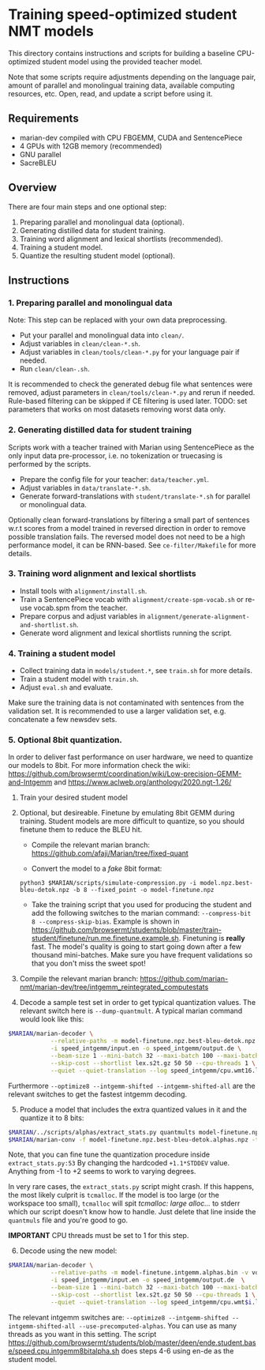 # Training speed-optimized student NMT models

This directory contains instructions and scripts for building a baseline
CPU-optimized student model using the provided teacher model.

Note that some scripts require adjustments depending on the language pair,
amount of parallel and monolingual training data, available computing
resources, etc.  Open, read, and update a script before using it.


## Requirements

* marian-dev compiled with CPU FBGEMM, CUDA and SentencePiece
* 4 GPUs with 12GB memory (recommended)
* GNU parallel
* SacreBLEU


## Overview

There are four main steps and one optional step:

1. Preparing parallel and monolingual data (optional).
2. Generating distilled data for student training.
3. Training word alignment and lexical shortlists (recommended).
4. Training a student model.
5. Quantize the resulting student model (optional).


## Instructions

### 1. Preparing parallel and monolingual data

Note: This step can be replaced with your own data preprocessing.

- Put your parallel and monolingual data into `clean/`.
- Adjust variables in `clean/clean-*.sh`.
- Adjust variables in `clean/tools/clean-*.py` for your language pair if needed.
- Run `clean/clean-.sh`.

It is recommended to check the generated debug file what sentences were removed,
adjust parameters in `clean/tools/clean-*.py` and rerun if needed.
Rule-based filtering can be skipped if CE filtering is used later.
TODO: set parameters that works on most datasets removing worst data only.

### 2. Generating distilled data for student training

Scripts work with a teacher trained with Marian using SentencePiece as the only
input data pre-processor, i.e. no tokenization or truecasing is performed by
the scripts.

- Prepare the config file for your teacher: `data/teacher.yml`.
- Adjust variables in `data/translate-*.sh`.
- Generate forward-translations with `student/translate-*.sh` for parallel or
  monolingual data.

Optionally clean forward-translations by filtering a small part of sentences
w.r.t scores from a model trained in reversed direction in order to remove
possible translation fails. The reversed model does not need to be a high
performance model, it can be RNN-based.  See `ce-filter/Makefile` for more
details.

### 3. Training word alignment and lexical shortlists

- Install tools with `alignment/install.sh`.
- Train a SentencePiece vocab with `alignment/create-spm-vocab.sh` or re-use
  vocab.spm from the teacher.
- Prepare corpus and adjust variables in `alignment/generate-alignment-and-shortlist.sh`.
- Generate word alignment and lexical shortlists running the script.

### 4. Training a student model

- Collect training data in `models/student.*`, see `train.sh` for more details.
- Train a student model with `train.sh`.
- Adjust `eval.sh` and evaluate.

Make sure the training data is not contaminated with sentences from the
validation set.  It is recommended to use a larger validation set, e.g.
concatenate a few newsdev sets.

### 5. Optional 8bit quantization.
In order to deliver fast performance on user hardware, we need to quantize our models to 8bit. For more information check the wiki: https://github.com/browsermt/coordination/wiki/Low-precision-GEMM-and-Intgemm and https://www.aclweb.org/anthology/2020.ngt-1.26/

1. Train your desired student model

2. Optional, but desireable. Finetune by emulating 8bit GEMM during training. Student models are more difficult to quantize, so you should finetune them to reduce the BLEU hit. 

	- Compile the relevant marian branch: https://github.com/afaji/Marian/tree/fixed-quant

	- Convert the model to a *fake* 8bit format: 

	`python3 $MARIAN/scripts/simulate-compression.py -i model.npz.best-bleu-detok.npz -b 8 --fixed_point -o model-finetune.npz`

	- Take the training script that you used for producing the student and add the following switches to the marian command: `--compress-bit 8 --compress-skip-bias`. Example is shown in https://github.com/browsermt/students/blob/master/train-student/finetune/run.me.finetune.example.sh. Finetuning is **really** fast. The model's quality is going to start going down after a few thousand mini-batches. Make sure you have frequent validations so that you don't miss the sweet spot!

3. Compile the relevant marian branch: https://github.com/marian-nmt/marian-dev/tree/intgemm_reintegrated_computestats

4. Decode a sample test set in order to get typical quantization values. The relevant switch here is `--dump-quantmult`. A typical marian command would look like this:
```bash
$MARIAN/marian-decoder \
            --relative-paths -m model-finetune.npz.best-bleu-detok.npz -v vocab.spm vocab.spm --optimize8 --intgemm-shifted --intgemm-shifted-all --dump-quantmult \
            -i speed_intgemm/input.en -o speed_intgemm/output.de \
            --beam-size 1 --mini-batch 32 --maxi-batch 100 --maxi-batch-sort src -w 128 \
            --skip-cost --shortlist lex.s2t.gz 50 50 --cpu-threads 1 \
            --quiet --quiet-translation --log speed_intgemm/cpu.wmt16.log 2> quantmults
```
Furthermore `--optimize8 --intgemm-shifted --intgemm-shifted-all` are the relevant switches to get the fastest intgemm decoding.

5. Produce a model that includes the extra quantized values in it and the quantize it to 8 bits:
```bash
$MARIAN/../scripts/alphas/extract_stats.py quantmults model-finetune.npz.best-bleu-detok.npz model-finetune.npz.best-bleu-detok.alphas.npz
$MARIAN/marian-conv -f model-finetune.npz.best-bleu-detok.alphas.npz -t model-finetune.intgemm.alphas.bin --gemm-type intgemm8
```
Note, that you can fine tune the quantization procedure inside `extract_stats.py:53` By changing the hardcoded `+1.1*STDDEV` value. Anything from -1 to +2 seems to work to varying degrees.

In very rare cases, the `extract_stats.py` script might crash. If this happens, the most likely culprit is `tcmalloc`. If the model is too large (or the workspace too small), `tcmalloc` will spit *tcmalloc: large alloc...* to stderr which our script doesn't know how to handle. Just delete that line inside the `quantmuls` file and you're good to go.

**IMPORTANT** CPU threads must be set to 1 for this step.

6. Decode using the new model:

```bash
$MARIAN/marian-decoder \
            --relative-paths -m model-finetune.intgemm.alphas.bin -v vocab.spm vocab.spm --optimize8 --intgemm-shifted --intgemm-shifted-all --use-precomputed-alphas \
            -i speed_intgemm/input.en -o speed_intgemm/output.de  \
            --beam-size 1 --mini-batch 32 --maxi-batch 100 --maxi-batch-sort src -w 128 \
            --skip-cost --shortlist lex.s2t.gz 50 50 --cpu-threads 1 \
            --quiet --quiet-translation --log speed_intgemm/cpu.wmt$i.log
```

The relevant intgemm switches are: `--optimize8 --intgemm-shifted --intgemm-shifted-all --use-precomputed-alphas`. You can use as many threads as you want in this setting. The script https://github.com/browsermt/students/blob/master/deen/ende.student.base/speed.cpu.intgemm8bitalpha.sh does steps 4-6 using en-de as the student model.


